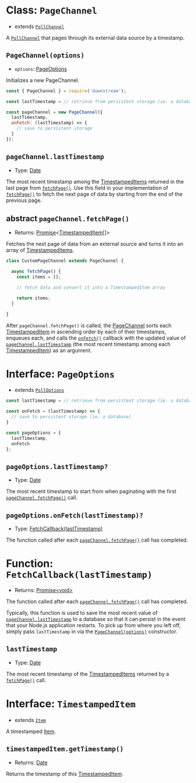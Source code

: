 # Class: `PageChannel`

- extends [`PollChannel`](./poll.md)

A [`PollChannel`](./channel.md) that pages through its external data source by a timestamp.

## `PageChannel(options)`

- `options`: [PageOptions](#interface-pageoptions)

Initializes a new PageChannel.

```javascript
const { PageChannel } = require('downstream');

const lastTimestamp = // retrieve from persistent storage (ie. a database) on startup.

const pageChannel = new PageChannel({
  lastTimestamp,
  onFetch: (lastTimestamp) => {
    // save to persistent storage
  }
});
```

## `pageChannel.lastTimestamp`

- Type: [Date](https://developer.mozilla.org/en-US/docs/Web/JavaScript/Reference/Global_Objects/Date)

The most recent timestamp among the [TimestampedItems](#interface-timestampeditem) returned in the last page from [`fetchPage()`](#abstract-pagechannelfetchpage). Use this field in your implementation of [`fetchPage()`](#abstract-pagechannelfetchpage) to fetch the next page of data by starting from the end of the previous page.

## abstract `pageChannel.fetchPage()`
- Returns: [Promise](https://developer.mozilla.org/en-US/docs/Web/JavaScript/Reference/Global_Objects/Promise)\<[TimestampedItem](#interface-timestampeditem)[]\>

Fetches the next page of data from an external source and turns it into an array of [TimestampedItems](#interface-timestampeditem).

```javascript
class CustomPageChannel extends PageChannel {

  async fetchPage() {
    const items = [];

    // fetch data and convert it into a TimestampedItem array

    return items;
  }

}
```

After `pageChannel.fetchPage()` is called, the [PageChannel](#class-pagechannel) sorts each [TimestampedItem](#interface-timestampeditem) in ascending order by each of their timestamps, enqueues each, and calls the [`onFetch()`](#pageoptionsonfetchlasttimestamp) callback with the updated value of [`pageChannel.lastTimestamp`](#pagechannellasttimestamp) (the most recent timestamp among each [TimestampedItem](#interface-timestampeditem)) as an argument.

# Interface: `PageOptions`
- extends [`PollOptions`](./poll.md#interface-polloptions)

```javascript
const lastTimestamp = // retrieve from persistent storage (ie. a database) on startup

const onFetch = (lastTimestamp) => {
  // save to persistent storage (ie. a database)
}

const pageOptions = {
  lastTimestamp,
  onFetch
};
```

## `pageOptions.lastTimestamp?`
- Type: [Date](https://developer.mozilla.org/en-US/docs/Web/JavaScript/Reference/Global_Objects/Date)

The most recent timestamp to start from when paginating with the first [`pageChannel.fetchPage()`](#abstract-pageChannelfetchpage) call.

## `pageOptions.onFetch(lastTimestamp)?`
- Type: [FetchCallback(lastTimestamp)](#function-fetchcallbacklasttimestamp)

The function called after each [`pageChannel.fetchPage()`](#abstract-pagechannelfetchpage) call has completed.


# Function: `FetchCallback(lastTimestamp)`
- Returns: [Promise\<void\>](https://developer.mozilla.org/en-US/docs/Web/JavaScript/Reference/Global_Objects/Promise)

The function called after each [`pageChannel.fetchPage()`](#abstract-pagechannelfetchpage) call has completed.

Typically, this function is used to save the most recent value of [`pageChannel.lastTimestamp`](#pagechannellasttimestamp) to a database so that it can persist in the event that your Node.js application restarts. To pick up from where you left off, simply pass `lastTimestamp` in via the [`PageChannel(options)`](#pagechanneloptions) constructor.

## `lastTimestamp`
- Type: [Date](https://developer.mozilla.org/en-US/docs/Web/JavaScript/Reference/Global_Objects/Date)

The most recent timestamp of the [TimestampedItems](#interface-timestampeditem) returned by a [`fetchPage()`](#abstract-pagechannelfetchpage) call.

# Interface: `TimestampedItem`
- extends [`Item`](../item.md)

A timestamped [Item](../item.md).

## `timestampedItem.getTimestamp()`
- Returns: [Date](https://developer.mozilla.org/en-US/docs/Web/JavaScript/Reference/Global_Objects/Date)

Returns the timestamp of this [TimestampedItem](#interface-timestampeditem).

